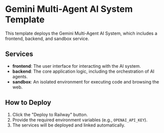 # Gemini Multi-Agent AI System Template

This template deploys the Gemini Multi-Agent AI System, which includes a frontend, backend, and sandbox service.

## Services

- **frontend**: The user interface for interacting with the AI system.
- **backend**: The core application logic, including the orchestration of AI agents.
- **sandbox**: An isolated environment for executing code and browsing the web.

## How to Deploy

1. Click the "Deploy to Railway" button.
2. Provide the required environment variables (e.g., `OPENAI_API_KEY`).
3. The services will be deployed and linked automatically.